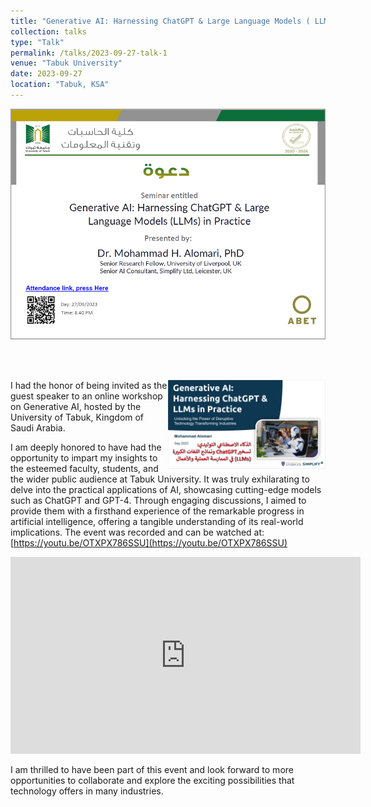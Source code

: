 ```yaml
---
title: "Generative AI: Harnessing ChatGPT & Large Language Models ( LLMs) in Practice"
collection: talks
type: "Talk"
permalink: /talks/2023-09-27-talk-1
venue: "Tabuk University"
date: 2023-09-27
location: "Tabuk, KSA"
---
```



[![alt text](/images/GPTLecture.PNG "Generative AI: Harnessing ChatGPT & Large Language Models ( LLMs) in Practice")](https://www.linkedin.com/posts/dr-saleh-albelwi-a62b1b1a3_join-us-for-the-online-seminar-generative-activity-7112504192128147456-JpP9?utm_source=share&utm_medium=member_desktop)

<br>
<br>

<a href="https://www.linkedin.com/posts/dr-saleh-albelwi-a62b1b1a3_join-us-for-the-online-seminar-generative-activity-7112504192128147456-JpP9?utm_source=share&utm_medium=member_desktop"><img src="/images/cover.PNG" width="50%" align="right"></a>
I had the honor of being invited as the guest speaker to an online workshop on Generative AI, hosted by the University of Tabuk, Kingdom of Saudi Arabia.

I am deeply honored to have had the opportunity to impart my insights to the esteemed faculty, students, and the wider public audience at Tabuk University. It was truly exhilarating to delve into the practical applications of AI, showcasing cutting-edge models such as ChatGPT and GPT-4. Through engaging discussions, I aimed to provide them with a firsthand experience of the remarkable progress in artificial intelligence, offering a tangible understanding of its real-world implications. The event was recorded and can be watched at: [https://youtu.be/OTXPX786SSU](https://youtu.be/OTXPX786SSU)

<iframe width="560" height="315" src="https://youtu.be/OTXPX786SSU" frameborder="0" allowfullscreen></iframe>


I am thrilled to have been part of this event and look forward to more opportunities to collaborate and explore the exciting possibilities that technology offers in many industries.